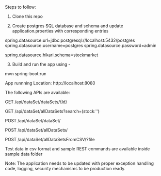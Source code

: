 Steps to follow:

1. Clone this repo



2. Create postgres SQL database and schema and update application.proerties with corresponding entries

spring.datasource.url=jdbc:postgresql://localhost:5432/postgres
spring.datasource.username=postgres
spring.datasource.password=admin

spring.datasource.hikari.schema=stockmarket

3. Build and run the app using -

mvn spring-boot:run

App runnning Location: http://localhost:8080

The following APIs are available:

GET /api/dataSet/dataSets/{Id}

GET /api/dataSet/allDataSets?search=(stock:'<searchString>')

POST /api/dataSet/dataSet/

POST /api/dataSet/allDataSets/

POST /api/dataSet/allDataSetsFromCSV/?file

Test data in csv format and sample REST commands are available inside sample data folder

Note: The application needs to be updated with proper exception handling code, logging, security mechanisms to be production ready.
